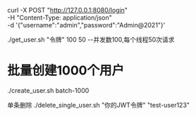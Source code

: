 
curl -X POST "http://127.0.0.1:8080/login" \
  -H "Content-Type: application/json" \
  -d '{"username":"admin","password":"Admin@2021"}'


./get_user.sh "令牌" 100 50 --并发数100,每个线程50次请求
# 批量创建1000个用户
./create_user.sh batch-1000

单条删除
./delete_single_user.sh "你的JWT令牌" "test-user123"
